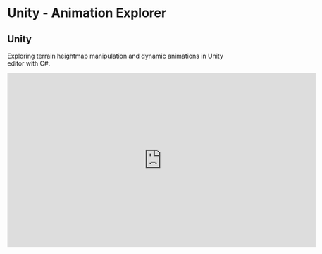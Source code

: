 # Unity - Animation Explorer

## Unity

Exploring terrain heightmap manipulation and dynamic animations in Unity editor with C#.

<iframe width="700" height="394" src="https://www.youtube.com/embed/P7ol--T7muc" title="YouTube video player" frameborder="0" allow="clipboard-write; encrypted-media; picture-in-picture" allowfullscreen /> 

##

## Sample

<img width="904" alt="sample" src="https://user-images.githubusercontent.com/8960690/146690435-d85b683b-4b77-40bc-8cc1-9801d1881f22.png">
